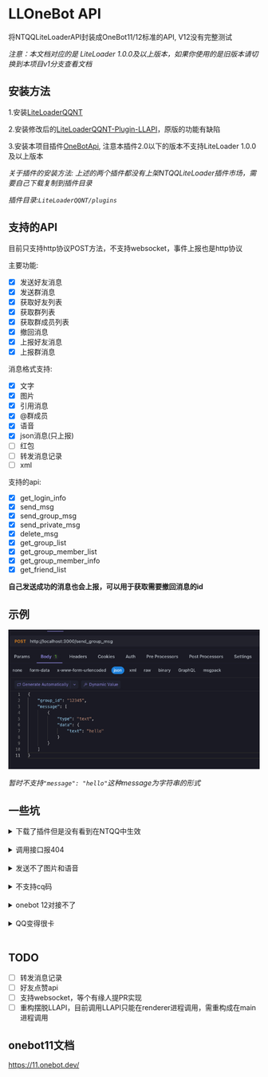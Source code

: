 # LLOneBot API


将NTQQLiteLoaderAPI封装成OneBot11/12标准的API, V12没有完整测试

*注意：本文档对应的是 LiteLoader 1.0.0及以上版本，如果你使用的是旧版本请切换到本项目v1分支查看文档*

## 安装方法

1.安装[LiteLoaderQQNT](https://liteloaderqqnt.github.io/guide/install.html)

2.安装修改后的[LiteLoaderQQNT-Plugin-LLAPI](https://github.com/linyuchen/LiteLoaderQQNT-Plugin-LLAPI/releases)，原版的功能有缺陷

3.安装本项目插件[OneBotApi](https://github.com/linyuchen/LiteLoaderQQNT-OneBotApi/releases/), 注意本插件2.0以下的版本不支持LiteLoader 1.0.0及以上版本

*关于插件的安装方法: 上述的两个插件都没有上架NTQQLiteLoader插件市场，需要自己下载复制到插件目录*

*插件目录:`LiteLoaderQQNT/plugins`*

## 支持的API

目前只支持http协议POST方法，不支持websocket，事件上报也是http协议

主要功能:
- [x] 发送好友消息
- [x] 发送群消息
- [x] 获取好友列表
- [x] 获取群列表
- [x] 获取群成员列表
- [x] 撤回消息
- [x] 上报好友消息
- [x] 上报群消息

消息格式支持:
- [x] 文字
- [x] 图片
- [x] 引用消息
- [x] @群成员
- [x] 语音
- [x] json消息(只上报)
- [ ] 红包
- [ ] 转发消息记录
- [ ] xml

支持的api:
- [x] get_login_info
- [x] send_msg
- [x] send_group_msg
- [x] send_private_msg
- [x] delete_msg
- [x] get_group_list
- [x] get_group_member_list
- [x] get_group_member_info
- [x] get_friend_list

**自己发送成功的消息也会上报，可以用于获取需要撤回消息的id**

## 示例

![](doc/image/example.jpg)

*暂时不支持`"message": "hello"`这种message为字符串的形式*

## 一些坑

<details>
    <summary>下载了插件但是没有看到在NTQQ中生效</summary>
<br/>
    检查是否下载的是插件release的版本，如果是源码的话需要自行编译。依然不生效请查阅<a href="https://liteloaderqqnt.github.io/guide/plugins.html">LiteLoaderQQNT的文档</a>
</details>
<br/>

<details>
    <summary>调用接口报404</summary>
<br/>
    目前没有支持全部的onebot规范接口，请检查是否调用了不支持的接口，并且所有接口都只支持POST方法，调用GET方法会报404
</details>
<br/>

<details>
    <summary>发送不了图片和语音</summary>
<br/>
    检查当前操作用户是否有LiteLoaderQQNT/data/LLOneBot的写入权限，如Windows把QQ上安装到C盘有可能会出现无权限导致发送失败
</details>
<br/>

<details>
    <summary>不支持cq码</summary>
<br/>
    cq码已经过时了，没有支持的打算(主要是我不用这玩意儿，加上我懒)
</details>
<br/>

<details>
    <summary>onebot 12对接不了</summary>
<br/>
    onebot 12只写了部分兼容，没有完整测试，不保证能用，慎用
</details>
<br/>

<details>
    <summary>QQ变得很卡</summary>
<br/>
    这是你的群特别多导致的，因为启动后会批量获取群成员列表，获取完之后就正常了
</details>
<br/>


## TODO

- [ ] 转发消息记录 
- [ ] 好友点赞api
- [ ] 支持websocket，等个有缘人提PR实现
- [ ] 重构摆脱LLAPI，目前调用LLAPI只能在renderer进程调用，需重构成在main进程调用

## onebot11文档
<https://11.onebot.dev/>
